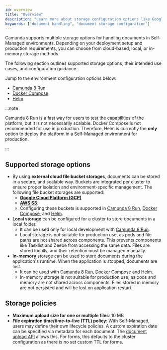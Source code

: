 ```yaml
---
id: overview
title: "Overview"
description: "Learn more about storage configuration options like Google Cloud Platform, AWS S3, local folders, and in-memory."
keywords: ["document handling", "document storage configuration"]
---
```


Camunda supports multiple storage options for handling documents in Self-Managed environments. Depending on your deployment setup and production requirements, you can choose from cloud-based, local, or in-memory storage methods.

The following section outlines supported storage options, their intended use cases, and configuration guidance.

Jump to the environment configuration options below:

- [Camunda 8 Run](/self-managed/concepts/document-handling/configuration/camunda-8-run.md)
- [Docker Compose](/self-managed/concepts/document-handling/configuration/docker.md)
- [Helm](/self-managed/concepts/document-handling/configuration/helm.md)

:::note

Camunda 8 Run is a fast way for users to test the capabilities of the platform, but it is not necessarily scalable. Docker Compose is not recommended for use in production. Therefore, Helm is currently the **only** option to deploy the platform in a Self-Managed environment for production.

:::

## Supported storage options

- By using **external cloud file bucket storages**, documents can be stored in a secure, and scalable way. Buckets are integrated per cluster to ensure proper isolation and environment-specific management. The following file bucket storages are supported:
  - [**Google Cloud Platform (GCP)**](https://cloud.google.com/storage)
  - [**AWS S3**](https://aws.amazon.com/s3/).
  - Configuring these buckets is supported in [Camunda 8 Run](/self-managed/setup/deploy/local/c8run.md), [Docker Compose](/self-managed/setup/deploy/other/docker.md), and [Helm](/self-managed/setup/install.md).
- **Local storage** can be configured for a cluster to store documents in a local folder.
  - It can be used only for local development with [Camunda 8 Run](/self-managed/setup/deploy/local/c8run.md).
  - Local storage is not suitable for production use, as pods and file paths are not shared across components. This prevents components like Tasklist and Zeebe from accessing the same data. Files are stored locally, and their retention must be managed manually.
- **In-memory** storage can be used to store documents during the application's runtime. When the application is stopped, documents are lost.
  - It can be used with [Camunda 8 Run](/self-managed/setup/deploy/local/c8run.md), [Docker Compose](/self-managed/setup/deploy/other/docker.md) and [Helm](/self-managed/setup/install.md).
  - In-memory storage is not suitable for production use, as pods and memory are not shared across components. Files stored in memory are not persisted and will be lost on application restart.

## Storage policies

- **Maximum upload size for one or multiple files**: 10 MB
- **File expiration time/time-to-live (TTL) policy**: With Self-Managed, users may define their own lifecycle policies. A custom expiration date can be specified via metadata for each document. The [document upload API](/apis-tools/camunda-api-rest/specifications/create-document.api.mdx) allows this. For forms, this defaults to the cluster configuration as there is no set custom TTL for forms.
